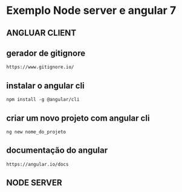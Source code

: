 # Exemplo Node server e angular 7

## ANGLUAR CLIENT

## gerador de gitignore
``
https://www.gitignore.io/
``
## instalar o angular cli
``
npm install -g @angular/cli
``

## criar um novo projeto com angular cli
``
ng new nome_do_projeto
``

## documentação do angular
``
https://angular.io/docs
``

## NODE SERVER